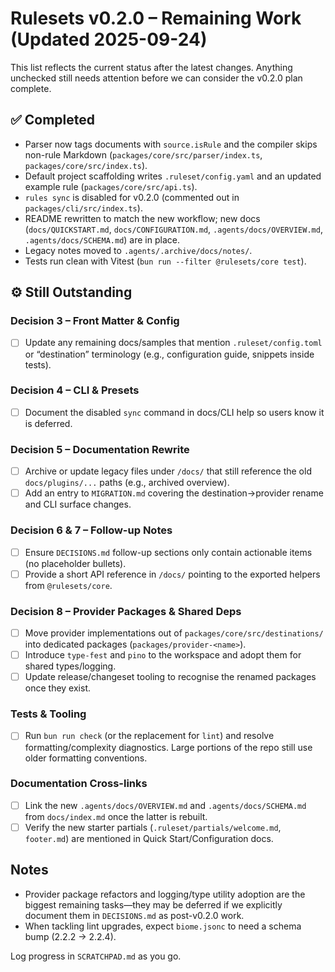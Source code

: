 # Rulesets v0.2.0 – Remaining Work (Updated 2025-09-24)

This list reflects the current status after the latest changes. Anything unchecked still needs attention before we can consider the v0.2.0 plan complete.

## ✅ Completed
- Parser now tags documents with `source.isRule` and the compiler skips non-rule Markdown (`packages/core/src/parser/index.ts`, `packages/core/src/index.ts`).
- Default project scaffolding writes `.ruleset/config.yaml` and an updated example rule (`packages/core/src/api.ts`).
- `rules sync` is disabled for v0.2.0 (commented out in `packages/cli/src/index.ts`).
- README rewritten to match the new workflow; new docs (`docs/QUICKSTART.md`, `docs/CONFIGURATION.md`, `.agents/docs/OVERVIEW.md`, `.agents/docs/SCHEMA.md`) are in place.
- Legacy notes moved to `.agents/.archive/docs/notes/`.
- Tests run clean with Vitest (`bun run --filter @rulesets/core test`).

## ⚙️ Still Outstanding

### Decision 3 – Front Matter & Config
- [ ] Update any remaining docs/samples that mention `.ruleset/config.toml` or “destination” terminology (e.g., configuration guide, snippets inside tests).

### Decision 4 – CLI & Presets
- [ ] Document the disabled `sync` command in docs/CLI help so users know it is deferred.

### Decision 5 – Documentation Rewrite
- [ ] Archive or update legacy files under `/docs/` that still reference the old `docs/plugins/...` paths (e.g., archived overview).
- [ ] Add an entry to `MIGRATION.md` covering the destination→provider rename and CLI surface changes.

### Decision 6 & 7 – Follow-up Notes
- [ ] Ensure `DECISIONS.md` follow-up sections only contain actionable items (no placeholder bullets).
- [ ] Provide a short API reference in `/docs/` pointing to the exported helpers from `@rulesets/core`.

### Decision 8 – Provider Packages & Shared Deps
- [ ] Move provider implementations out of `packages/core/src/destinations/` into dedicated packages (`packages/provider-<name>`).
- [ ] Introduce `type-fest` and `pino` to the workspace and adopt them for shared types/logging.
- [ ] Update release/changeset tooling to recognise the renamed packages once they exist.

### Tests & Tooling
- [ ] Run `bun run check` (or the replacement for `lint`) and resolve formatting/complexity diagnostics. Large portions of the repo still use older formatting conventions.

### Documentation Cross-links
- [ ] Link the new `.agents/docs/OVERVIEW.md` and `.agents/docs/SCHEMA.md` from `docs/index.md` once the latter is rebuilt.
- [ ] Verify the new starter partials (`.ruleset/partials/welcome.md`, `footer.md`) are mentioned in Quick Start/Configuration docs.

## Notes
- Provider package refactors and logging/type utility adoption are the biggest remaining tasks—they may be deferred if we explicitly document them in `DECISIONS.md` as post-v0.2.0 work.
- When tackling lint upgrades, expect `biome.jsonc` to need a schema bump (2.2.2 → 2.2.4).

Log progress in `SCRATCHPAD.md` as you go.
